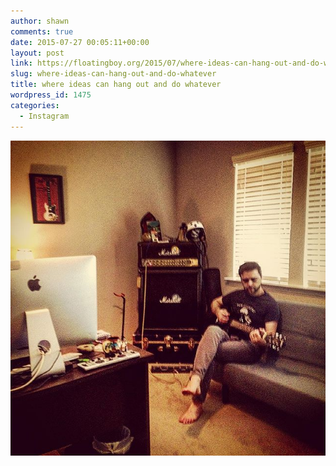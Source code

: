```yaml
---
author: shawn
comments: true
date: 2015-07-27 00:05:11+00:00
layout: post
link: https://floatingboy.org/2015/07/where-ideas-can-hang-out-and-do-whatever/
slug: where-ideas-can-hang-out-and-do-whatever
title: where ideas can hang out and do whatever
wordpress_id: 1475
categories:
  - Instagram
---
```


[![where ideas can hang out and do whatever](/assets/media/2015/07/11429568_1503629809927919_1611713147_n.jpg)](/assets/media/2015/07/11429568_1503629809927919_1611713147_n.jpg)
